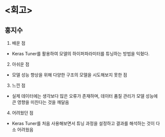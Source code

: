 # <회고>

## 홍지수
1. 배운 점
- Keras Tuner를 활용하여 모델의 하이퍼파라미터를 튜닝하는 방법을 익혔다.
2. 아쉬운 점
- 모델 성능 향상을 위해 다양한 구조의 모델을 시도해보지 못한 점
3. 느낀 점
- 실제 데이터에는 생각보다 많은 오류가 존재하며, 데이터 품질 관리가 모델 성능에 큰 영향을 미친다는 것을 깨달음
4. 어려웠던 점
- Keras Tuner를 처음 사용해보면서 튜닝 과정을 설정하고 결과를 해석하는 것이 다소 어려웠음
